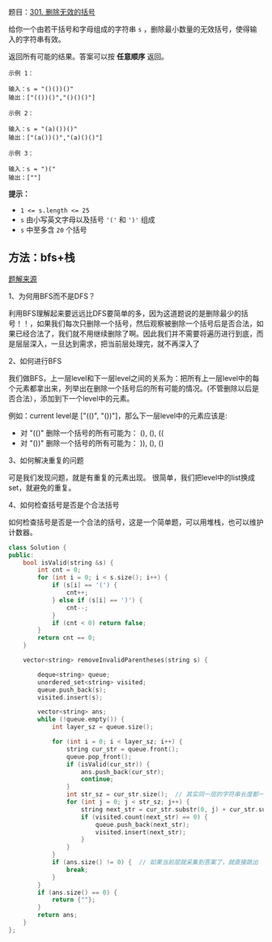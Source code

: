 题目：[301. 删除无效的括号](https://leetcode-cn.com/problems/remove-invalid-parentheses/)

给你一个由若干括号和字母组成的字符串 `s` ，删除最小数量的无效括号，使得输入的字符串有效。

返回所有可能的结果。答案可以按 **任意顺序** 返回。

```
示例 1：

输入：s = "()())()"
输出：["(())()","()()()"]

示例 2：

输入：s = "(a)())()"
输出：["(a())()","(a)()()"]

示例 3：

输入：s = ")("
输出：[""]
```

**提示：**

- `1 <= s.length <= 25`
- `s` 由小写英文字母以及括号 `'('` 和 `')'` 组成
- `s` 中至多含 `20` 个括号

## 方法：bfs+栈

[题解来源](https://leetcode-cn.com/problems/remove-invalid-parentheses/solution/bfsjian-dan-er-you-xiang-xi-de-pythonjiang-jie-by-/)

1、为何用BFS而不是DFS？

利用BFS理解起来要远远比DFS要简单的多，因为这道题说的是删除最少的括号！！，如果我们每次只删除一个括号，然后观察被删除一个括号后是否合法，如果已经合法了，我们就不用继续删除了啊。因此我们并不需要将遍历进行到底，而是层层深入，一旦达到需求，把当前层处理完，就不再深入了

2、如何进行BFS

我们做BFS，上一层level和下一层level之间的关系为：把所有上一层level中的每个元素都拿出来，列举出在删除一个括号后的所有可能的情况。(不管删除以后是否合法），添加到下一个level中的元素。

例如：current level是 ["(()", "())"]，那么下一层level中的元素应该是:

- 对 "(()" 删除一个括号的所有可能为： (), (), ((
- 对 "())" 删除一个括号的所有可能为：  )), (), ()

3、如何解决重复的问题

可是我们发现问题，就是有重复的元素出现。
很简单，我们把level中的list换成set，就避免的重复。

4、如何检查括号是否是个合法括号

如何检查括号是否是一个合法的括号，这是一个简单题，可以用堆栈，也可以维护计数器。

```c++
class Solution {
public:
    bool isValid(string &s) {
        int cnt = 0;
        for (int i = 0; i < s.size(); i++) {
            if (s[i] == '(') {
                cnt++;
            } else if (s[i] == ')') {
                cnt--;
            }
            if (cnt < 0) return false;
        }
        return cnt == 0;
    }

    vector<string> removeInvalidParentheses(string s) {

        deque<string> queue;
        unordered_set<string> visited;
        queue.push_back(s);
        visited.insert(s);

        vector<string> ans;
        while (!queue.empty()) {
            int layer_sz = queue.size();

            for (int i = 0; i < layer_sz; i++) {
                string cur_str = queue.front();
                queue.pop_front();
                if (isValid(cur_str)) {
                    ans.push_back(cur_str);
                    continue;
                }
                int str_sz = cur_str.size();  // 其实同一层的字符串长度都一样的
                for (int j = 0; j < str_sz; j++) {
                    string next_str = cur_str.substr(0, j) + cur_str.substr(j + 1);
                    if (visited.count(next_str) == 0) {
                        queue.push_back(next_str);
                        visited.insert(next_str);
                    }
                }
            }
            if (ans.size() != 0) {  // 如果当前层就采集到答案了，就直接跳出
                break;
            }
        }
        if (ans.size() == 0) {
            return {""};
        }
        return ans;
    }
};
```

